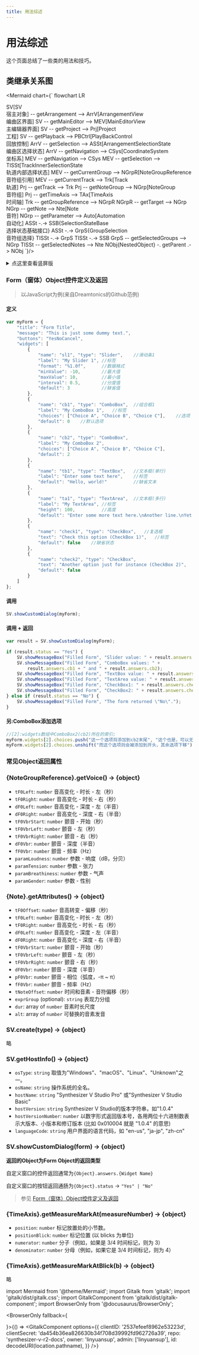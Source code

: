 ```yaml
---
title: 用法综述
---
```


# 用法综述

这个页面总结了一些类的用法和技巧。

## 类继承关系图

<Mermaid chart={`
flowchart LR

SV[SV<br>宿主对象] -- getArrangement --> ArrV[ArrangementView<br>编曲区界面]
SV -- getMainEditor --> MEV[MainEditorView<br>主编辑器界面]
SV -- getProject --> Prj[Project<br>工程]
SV -- getPlayback --> PBCtrl[PlayBackControl<br>回放控制]
ArrV -- getSelection --> ASSt[ArrangementSelectionState<br>编曲区选择状态]
ArrV -- getNavigation --> CSys[CoordinateSystem<br>坐标系]
MEV -- getNavigation --> CSys
MEV -- getSelection --> TISSt[TrackInnerSelectionState<br>轨道内部选择状态]
MEV -- getCurrentGroup --> NGrpR[NoteGroupReference<br>音符组引用]
MEV -- getCurrentTrack --> Trk[Track<br>轨道]
Prj -- getTrack --> Trk
Prj -- getNoteGroup --> NGrp[NoteGroup<br>音符组]
Prj -- getTimeAxis --> TAx[TimeAxis<br>时间轴]
Trk -- getGroupReference --> NGrpR
NGrpR -- getTarget --> NGrp
NGrp -- getNote --> Nte[Note<br>音符]
NGrp -- getParameter --> Auto[Automation<br>自动化]
ASSt -.-> SSB{SelectionStateBase<br>选择状态基础接口}
ASSt -.-> GrpS{GroupSelection<br>音符组选择}
TISSt -.-> GrpS
TISSt -.-> SSB
GrpS -- getSelectedGroups --> NGrp
TISSt -- getSelectedNotes --> Nte
NObj{NestedObject} -. getParent .-> NObj
`}/>

<details>
  <summary>点这里查看竖屏版</summary>
  <Mermaid chart={`
    flowchart TD

    SV[SV<br>宿主对象] -- getArrangement --> ArrV[ArrangementView<br>编曲区界面]
    SV -- getMainEditor --> MEV[MainEditorView<br>主编辑器界面]
    SV -- getProject --> Prj[Project<br>工程]
    SV -- getPlayback --> PBCtrl[PlayBackControl<br>回放控制]
    ArrV -- getSelection --> ASSt[ArrangementSelectionState<br>编曲区选择状态]
    ArrV -- getNavigation --> CSys[CoordinateSystem<br>坐标系]
    MEV -- getNavigation --> CSys
    MEV -- getSelection --> TISSt[TrackInnerSelectionState<br>轨道内部选择状态]
    MEV -- getCurrentGroup --> NGrpR[NoteGroupReference<br>音符组引用]
    MEV -- getCurrentTrack --> Trk[Track<br>轨道]
    Prj -- getTrack --> Trk
    Prj -- getNoteGroup --> NGrp[NoteGroup<br>音符组]
    Prj -- getTimeAxis --> TAx[TimeAxis<br>时间轴]
    Trk -- getGroupReference --> NGrpR
    NGrpR -- getTarget --> NGrp
    NGrp -- getNote --> Nte[Note<br>音符]
    NGrp -- getParameter --> Auto[Automation<br>自动化]
    ASSt -.-> SSB{SelectionStateBase<br>选择状态基础接口}
    ASSt -.-> GrpS{GroupSelection<br>音符组选择}
    TISSt -.-> GrpS
    TISSt -.-> SSB
    GrpS -- getSelectedGroups --> NGrp
    TISSt -- getSelectedNotes --> Nte
    NObj{NestedObject} -. getParent .-> NObj
  `}/>
</details>

### Form（窗体）Object控件定义及返回

> 以JavaScript为例(来自Dreamtonics的Github范例)

#### 定义

``` js
var myForm = {
    "title": "Form Title",
    "message": "This is just some dummy text.",
    "buttons": "YesNoCancel",
    "widgets": [
        {
            "name": "sl1", "type": "Slider",	//滑动条1
            "label": "My Slider 1",	//标签
            "format": "%1.0f",		//数据格式
            "minValue": -10,		//最大值
            "maxValue": 10,			//最小值
            "interval": 0.5,		//分度值
            "default": 3			//缺省值
        },
        {
            "name": "cb1", "type": "ComboBox",	//组合框1
            "label": "My ComboBox 1",	//标签
            "choices": ["Choice A", "Choice B", "Choice C"],	//选项
            "default": 0	//默认选项
        },
        {
            "name": "cb2", "type": "ComboBox",
            "label": "My ComboBox 2",
            "choices": ["Choice A", "Choice B", "Choice C"],
            "default": 2
        },
        {
            "name": "tb1", "type": "TextBox",	//文本框(单行)
            "label": "Enter some text here",	//标签
            "default": "Hello, world!"			//缺省文本
        },
        {
            "name": "ta1", "type": "TextArea",	//文本框(多行)
            "label": "My TextArea",	//标签
            "height": 100,			//高度
            "default": "Enter some more text here.\nAnother line.\nYet another line!",	//缺省文本
        },
        {
            "name": "check1", "type": "CheckBox",	//复选框
            "text": "Check this option (CheckBox 1)",	//标签
            "default": false	//缺省状态
        },
        {
            "name": "check2", "type": "CheckBox",
            "text": "Another option just for instance (CheckBox 2)",
            "default": false
        }
    ]
};
```

#### 调用

``` js
SV.showCustomDialog(myForm);
```

#### 调用 + 返回

``` js
var result = SV.showCustomDialog(myForm);

if (result.status == "Yes") {
    SV.showMessageBox("Filled Form", "Slider value: " + result.answers.sl1 + result.answers.sl1);
    SV.showMessageBox("Filled Form", "ComboBox values: " +
        result.answers.cb1 + " and " + result.answers.cb2);
    SV.showMessageBox("Filled Form", "TextBox value: " + result.answers.tb1);
    SV.showMessageBox("Filled Form", "TextArea value: " + result.answers.ta1);
    SV.showMessageBox("Filled Form", "CheckBox1: " + result.answers.check1);
    SV.showMessageBox("Filled Form", "CheckBox2: " + result.answers.check2);
} else if (result.status == "No") {
    SV.showMessageBox("Filled Form", "The form returned \"No\".");
}
```

#### 另:ComboBox添加选项

```js
//[2]:widgets数组中ComboBox2(cb2)所在的索引;
myForm.widgets[2].choices.push("这一个选项将添加到cb2末尾", "这个也是，可以无限添加");
myForm.widgets[2].choices.unshift("而这个选项则会被添加到开头，其余选项下移");
```

### 常见Object返回属性

### {NoteGroupReference}.getVoice() → {object}

- `tF0Left`: `number` 音高变化 - 时长 - 左（秒）
- `tF0Right`: `number` 音高变化 - 时长 - 右（秒）
- `dF0Left`: `number` 音高变化 - 深度 - 左（半音）
- `dF0Right`: `number` 音高变化 - 深度 - 右（半音）
- `tF0VbrStart`: `number` 颤音 - 开始（秒）
- `tF0VbrLeft`: `number` 颤音 - 左（秒）
- `tF0VbrRight`: `number` 颤音 - 右（秒）
- `dF0Vbr`: `number` 颤音 - 深度（半音）
- `fF0Vbr`: `number` 颤音 - 频率（Hz）
- `paramLoudness`: `number` 参数 - 响度（dB，分贝）
- `paramTension`: `number` 参数 - 张力
- `paramBreathiness`: `number` 参数 - 气声
- `paramGender`: `number` 参数 - 性别

### {Note}.getAttributes() → {object}

- `tF0Offset`: `number` 音高转变 - 偏移（秒）
- `tF0Left`: `number` 音高变化 - 时长 - 左（秒）
- `tF0Right`: `number` 音高变化 - 时长 - 右（秒）
- `dF0Left`: `number` 音高变化 - 深度 - 左（半音）
- `dF0Right`: `number` 音高变化 - 深度 - 右（半音）
- `tF0VbrStart`: `number` 颤音 - 开始（秒）
- `tF0VbrLeft`: `number` 颤音 - 左（秒）
- `tF0VbrRight`: `number` 颤音 - 右（秒）
- `dF0Vbr`: `number` 颤音 - 深度（半音）
- `pF0Vbr`: `number` 颤音 - 相位（弧度，-π ~ π）
- `fF0Vbr`: `number` 颤音 - 频率（Hz）
- `tNoteOffset`: `number` 时间和音素 - 音符偏移（秒）
- `exprGroup` (optional): `string` 表现力分组
- `dur`: array of `number` 音素时长尺度
- `alt`: array of `number` 可替换的音素发音

### SV.create(type) → {object}

略

### SV.getHostInfo() → {object}

- `osType`: `string` 取值为"Windows"、"macOS"、"Linux"、"Unknown"之一。
- `osName`: `string` 操作系统的全名。
- `hostName`: `string` "Synthesizer V Studio Pro" 或"Synthesizer V Studio Basic"
- `hostVersion`: `string` Synthesizer V Studio的版本字符串，如"1.0.4"
- `hostVersionNumber`: `number` 以数字形式返回版本号，各用两位十六进制数表示大版本、小版本和修订版本 (比如 0x010004 就是 "1.0.4" 的意思)
- `languageCode`: `string` 用户界面的语言代码，如 "en-us", "ja-jp", "zh-cn"

### SV.showCustomDialog(form) → {object}

**返回的Object为Form Object的返回类型**

自定义窗口的控件返回通常为`{Object}.answers.{Widget Name}`

自定义窗口的按钮返回通肠为`{Object}.status` → `"Yes" | "No"`

> 参见 [Form（窗体）Object控件定义及返回](#Form（窗体）Object控件定义及返回)

### {TimeAxis}.getMeasureMarkAt(measureNumber) → {object}

 * `position`: `number` 标记放置处的小节数。
 * `positionBlick`: `number` 标记位置 (以 blicks 为单位)
 * `numerator`: `number` 分子（例如，如果是 3/4 时间标记，则为 3）
 * `denominator`: `number` 分母（例如，如果它是 3/4 时间标记，则为 4）

### {TimeAxis}.getMeasureMarkAtBlick(b) → {object}

略

import Mermaid from '@theme/Mermaid';
import Gitalk from 'gitalk';
import 'gitalk/dist/gitalk.css';
import GitalkComponent from 'gitalk/dist/gitalk-component';
import BrowserOnly from '@docusaurus/BrowserOnly';

<BrowserOnly fallback={<div></div>}>{() => <GitalkComponent options={{
    clientID: '2537efeef8962e53223d',
    clientSecret: 'da454b36ea826630b34f708d39992fd962726a39',
    repo: 'synthesizer-v-r2-docs',
    owner: 'linyuansup',
    admin: ['linyuansup'],
    id: decodeURI(location.pathname),
    }} />}
</BrowserOnly>
